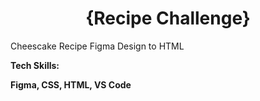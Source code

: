 <h1 align="center">{Recipe Challenge}</h1>

<p>Cheescake Recipe Figma Design to HTML</p>

<strong> Tech Skills: </strong>

<strong>Figma, CSS, HTML, VS Code</strong>
